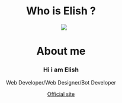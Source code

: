 <h1 align="center" > Who is Elish ?</h1>
<img style="margin-left:50%;margin-right:50%" src="https://i.ibb.co/T1YXjTv/profile.jpg">

## <h1 align="center"> About me </h1>
<h3 align="center" >Hi i am Elish</h3>
<p align="center">Web Developer/Web Designer/Bot Developer</p>
<p align="center"><a href="https://byelish.gq">Official site</a></p>
